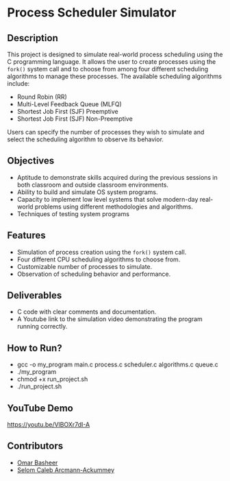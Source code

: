 # Process Scheduler Simulator

## Description
This project is designed to simulate real-world process scheduling using the C programming language. It allows the user to create processes using the `fork()` system call and to choose from among four different scheduling algorithms to manage these processes. The available scheduling algorithms include:

- Round Robin (RR)
- Multi-Level Feedback Queue (MLFQ)
- Shortest Job First (SJF) Preemptive
- Shortest Job First (SJF) Non-Preemptive

Users can specify the number of processes they wish to simulate and select the scheduling algorithm to observe its behavior.

## Objectives
- Aptitude to demonstrate skills acquired during the previous sessions in both classroom and outside classroom environments.
- Ability to build and simulate OS system programs.
- Capacity to implement low level systems that solve modern-day real-world problems using different methodologies and algorithms.
- Techniques of testing system programs

## Features
- Simulation of process creation using the `fork()` system call.
- Four different CPU scheduling algorithms to choose from.
- Customizable number of processes to simulate.
- Observation of scheduling behavior and performance.

## Deliverables

- C code with clear comments and documentation.
- A Youtube link to the  simulation video demonstrating the program running correctly.

## How to Run?
- gcc -o my_program main.c process.c scheduler.c algorithms.c queue.c
- ./my_program  
- chmod +x run_project.sh  
- ./run_project.sh  

## YouTube Demo
https://youtu.be/VlBOXr7dI-A


## Contributors
- [Omar Basheer](https://github.com/omar-basheer)
- [Selom Caleb Arcmann-Ackummey](https://github.com/selomcaleb)
